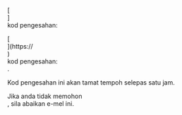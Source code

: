 [<br host>] <br action> kod pengesahan: <br code>

[<br host>](https://<br host>) <br action> kod pengesahan: <br code>.

Kod pengesahan ini akan tamat tempoh selepas satu jam.

Jika anda tidak memohon <br action>, sila abaikan e-mel ini.